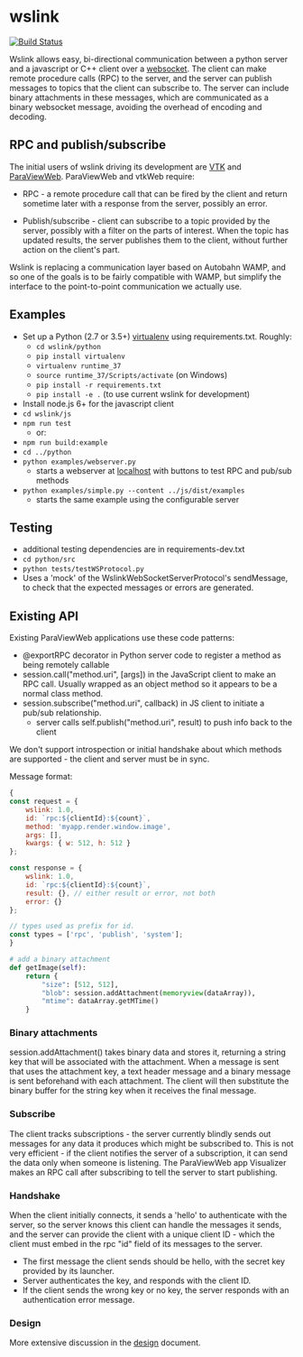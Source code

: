 # wslink

[![Build Status](https://travis-ci.org/Kitware/wslink.svg?branch=master)](https://travis-ci.org/Kitware/wslink)

Wslink allows easy, bi-directional communication between a python server and a
javascript or C++ client over a [websocket]. The client can make remote procedure
calls (RPC) to the server, and the server can publish messages to topics that
the client can subscribe to. The server can include binary attachments in
these messages, which are communicated as a binary websocket message, avoiding
the overhead of encoding and decoding.

## RPC and publish/subscribe

The initial users of wslink driving its development are [VTK] and [ParaViewWeb].
ParaViewWeb and vtkWeb require:
* RPC - a remote procedure call that can be fired by the client and return
  sometime later with a response from the server, possibly an error.

* Publish/subscribe - client can subscribe to a topic provided by the server,
  possibly with a filter on the parts of interest. When the topic has updated
  results, the server publishes them to the client, without further action on
  the client's part.

Wslink is replacing a communication layer based on Autobahn WAMP, and so one
of the goals is to be fairly compatible with WAMP, but simplify the interface
to the point-to-point communication we actually use.

## Examples

* Set up a Python (2.7 or 3.5+) [virtualenv] using requirements.txt. Roughly:
  - `cd wslink/python`
  - `pip install virtualenv`
  - `virtualenv runtime_37`
  - `source runtime_37/Scripts/activate` (on Windows)
  - `pip install -r requirements.txt`
  - `pip install -e .` (to use current wslink for development)
* Install node.js 6+ for the javascript client
* `cd wslink/js`
* `npm run test`
  - or:
* `npm run build:example`
* `cd ../python`
* `python examples/webserver.py`
  - starts a webserver at [localhost](http://localhost:8080/) with buttons to test RPC and pub/sub methods
* `python examples/simple.py --content ../js/dist/examples`
  - starts the same example using the configurable server

## Testing

* additional testing dependencies are in requirements-dev.txt
* `cd python/src`
* `python tests/testWSProtocol.py`
* Uses a 'mock' of the WslinkWebSocketServerProtocol's sendMessage, to check that the expected messages or errors are generated.

## Existing API

Existing ParaViewWeb applications use these code patterns:
* @exportRPC decorator in Python server code to register a method as being remotely callable
* session.call("method.uri", [args]) in the JavaScript client to make an RPC call. Usually wrapped as an object method so it appears to be a normal class method.
* session.subscribe("method.uri", callback) in JS client to initiate a pub/sub relationship.
    * server calls self.publish("method.uri", result) to push info back to the client

We don't support introspection or initial handshake about which methods are
supported - the client and server must be in sync.

Message format:
```javascript
{
const request = {
    wslink: 1.0,
    id: `rpc:${clientId}:${count}`,
    method: 'myapp.render.window.image',
    args: [],
    kwargs: { w: 512, h: 512 }
};

const response = {
    wslink: 1.0,
    id: `rpc:${clientId}:${count}`,
    result: {}, // either result or error, not both
    error: {}
};

// types used as prefix for id.
const types = ['rpc', 'publish', 'system'];
}
```

```python
# add a binary attachment
def getImage(self):
    return {
        "size": [512, 512],
        "blob": session.addAttachment(memoryview(dataArray)),
        "mtime": dataArray.getMTime()
    }
```

### Binary attachments

session.addAttachment() takes binary data and stores it, returning a string key
that will be associated with the attachment. When a message is sent that uses
the attachment key, a text header message and a binary message is sent
beforehand with each attachment. The client will then substitute the binary
buffer for the string key when it receives the final message.

### Subscribe

The client tracks subscriptions - the server currently blindly sends out
messages for any data it produces which might be subscribed to. This is not
very efficient - if the client notifies the server of a subscription, it can
send the data only when someone is listening. The ParaViewWeb app Visualizer
makes an RPC call after subscribing to tell the server to start publishing.

### Handshake

When the client initially connects, it sends a 'hello' to authenticate with
the server, so the server knows this client can handle the messages it sends,
and the server can provide the client with a unique client ID - which the
client must embed in the rpc "id" field of its messages to the server.

* The first message the client sends should be hello, with the secret key provided by its launcher.
* Server authenticates the key, and responds with the client ID.
* If the client sends the wrong key or no key, the server responds with an authentication error message.

### Design

More extensive discussion in the [design](design.md) document.

[ParaViewWeb]: https://www.paraview.org/web/
[virtualenv]: https://virtualenv.pypa.io/
[VTK]: http://www.vtk.org/
[websocket]: https://developer.mozilla.org/en-US/docs/Web/API/WebSocket
